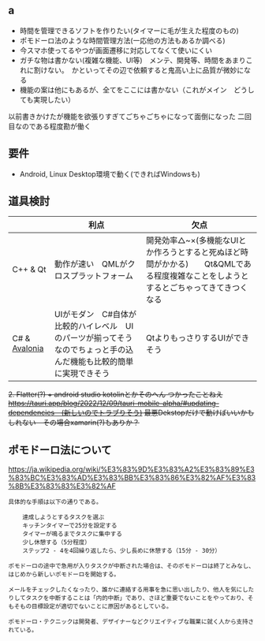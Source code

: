 ## a
* 時間を管理できるソフトを作りたい(タイマーに毛が生えた程度のもの)
* ポモドーロ法のような時間管理方法(一応他の方法もあるか調べる)　
* 今スマホ使ってるやつが画面遷移に対応してなくて使いにくい
* ガチな物は書かない(複雑な機能、UI等)　メンテ、開発等、時間をあまりこれに割けない。　かといってその辺で依頼すると鬼高い上に品質が微妙になる
* 機能の案は他にもあるが、全てをここには書かない（これがメイン　どうしても実現したい）

以前書きかけたが機能を欲張りすぎてごちゃごちゃになって面倒になった
二回目なのである程度勘が働く

## 要件
* Android, Linux Desktop環境で動く(できればWindowsも)

## 道具検討
||利点|欠点|
|---|---|---|
|C++ & Qt|動作が速い　QMLがクロスプラットフォーム|開発効率△~×(多機能なUIとか作ろうとすると死ぬほど時間がかかる)　　Qt&QMLである程度複雑なことをしようとするとごちゃってきてきつくなる|
|C# & [Avalonia](https://www.avaloniaui.net/)|UIがモダン　C#自体が比較的ハイレベル　UIのパーツが揃ってそうなのでちょっと手の込んだ機能も比較的簡単に実現できそう|QtよりもっさりするUIができそう|

~~2. Flatter(?) + android studio kotolinとかそのへん つかったことねえ
https://tauri.app/blog/2022/12/09/tauri-mobile-alpha/#updating-dependencies　(新しいのでトラブりそう)
最悪Dekstopだけで動けばいいかもしれない　その場合xamarin(?)もありか？~~

## ポモドーロ法について
https://ja.wikipedia.org/wiki/%E3%83%9D%E3%83%A2%E3%83%89%E3%83%BC%E3%83%AD%E3%83%BB%E3%83%86%E3%82%AF%E3%83%8B%E3%83%83%E3%82%AF
```
具体的な手順は以下の通りである。

    達成しようとするタスクを選ぶ
    キッチンタイマーで25分を設定する
    タイマーが鳴るまでタスクに集中する
    少し休憩する（5分程度）
    ステップ2 - 4を4回繰り返したら、少し長めに休憩する（15分 - 30分）

ポモドーロの途中で急用が入りタスクが中断された場合は、そのポモドーロは終了とみなし、はじめから新しいポモドーロを開始する。

メールをチェックしたくなったり、誰かに連絡する用事を急に思い出したり、他人を気にしたりしてタスクを中断することは「内的中断」であり、さほど重要でないことをやっており、そもそもの目標設定が適切でないことに原因があるとしている。

ポモドーロ・テクニックは開発者、デザイナーなどクリエイティブな職業に就く人から支持されている。 
```
